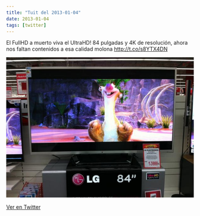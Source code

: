 ```yaml
---
title: "Tuit del 2013-01-04"
date: 2013-01-04
tags: [twitter]
---
```


El FullHD a muerto viva el UltraHD! 84 pulgadas y 4K de resolución, ahora nos faltan contenidos a esa calidad molona http://t.co/s8YTX4DN

![Imagen](/assets/images/287327643135782914-A_zK-BfCMAAUUGZ.jpg)

[Ver en Twitter](https://twitter.com/i/web/status/287327643135782914)

